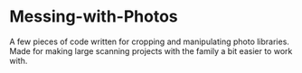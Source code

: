 # Messing-with-Photos
A few pieces of code written for cropping and manipulating photo libraries. Made for making large scanning projects with the family a bit easier to work with.
